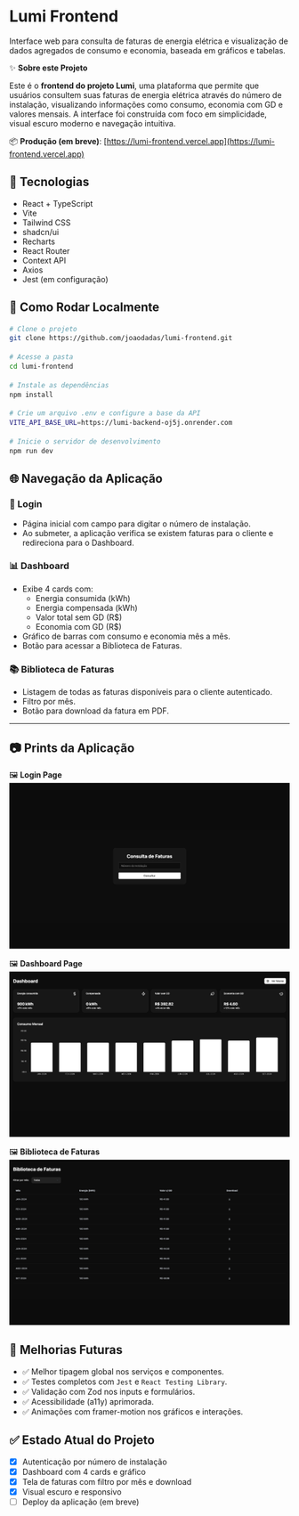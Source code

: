 # Lumi Frontend

Interface web para consulta de faturas de energia elétrica e visualização de dados agregados de consumo e economia, baseada em gráficos e tabelas.

✨ **Sobre este Projeto**

Este é o **frontend do projeto Lumi**, uma plataforma que permite que usuários consultem suas faturas de energia elétrica através do número de instalação, visualizando informações como consumo, economia com GD e valores mensais. A interface foi construída com foco em simplicidade, visual escuro moderno e navegação intuitiva.

📦 **Produção (em breve)**: [https://lumi-frontend.vercel.app](https://lumi-frontend.vercel.app)  

## 🧰 Tecnologias

- React + TypeScript  
- Vite  
- Tailwind CSS  
- shadcn/ui  
- Recharts  
- React Router  
- Context API  
- Axios  
- Jest (em configuração)


## 🔹 Como Rodar Localmente

```bash
# Clone o projeto
git clone https://github.com/joaodadas/lumi-frontend.git

# Acesse a pasta
cd lumi-frontend

# Instale as dependências
npm install

# Crie um arquivo .env e configure a base da API
VITE_API_BASE_URL=https://lumi-backend-oj5j.onrender.com

# Inicie o servidor de desenvolvimento
npm run dev
```


## 🌐 Navegação da Aplicação

### 🔐 Login
- Página inicial com campo para digitar o número de instalação.
- Ao submeter, a aplicação verifica se existem faturas para o cliente e redireciona para o Dashboard.

### 📊 Dashboard
- Exibe 4 cards com:
  - Energia consumida (kWh)
  - Energia compensada (kWh)
  - Valor total sem GD (R$)
  - Economia com GD (R$)
- Gráfico de barras com consumo e economia mês a mês.
- Botão para acessar a Biblioteca de Faturas.

### 📚 Biblioteca de Faturas
- Listagem de todas as faturas disponíveis para o cliente autenticado.
- Filtro por mês.
- Botão para download da fatura em PDF.

---

## 📷 Prints da Aplicação

🖼️ **Login Page**  
![Login](./public/screenshots/login.png)

🖼️ **Dashboard Page**  
![Dashboard](./public/screenshots/dashboard.png)

🖼️ **Biblioteca de Faturas**  
![Invoices](./public/screenshots/invoices.png)


## 🚀 Melhorias Futuras

- ✅ Melhor tipagem global nos serviços e componentes.
- ✅ Testes completos com `Jest` e `React Testing Library`.
- ✅ Validação com Zod nos inputs e formulários.
- ✅ Acessibilidade (a11y) aprimorada.
- ✅ Animações com framer-motion nos gráficos e interações.

## ✅ Estado Atual do Projeto

- [x] Autenticação por número de instalação  
- [x] Dashboard com 4 cards e gráfico  
- [x] Tela de faturas com filtro por mês e download  
- [x] Visual escuro e responsivo  
- [ ] Deploy da aplicação (em breve)